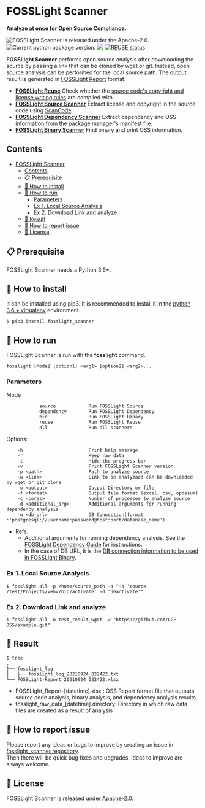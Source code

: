 <!--
Copyright (c) 2021 LG Electronics
SPDX-License-Identifier: Apache-2.0
 -->

# FOSSLight Scanner
<strong>Analyze at once for Open Source Compliance.</strong><br>

<img src="https://img.shields.io/pypi/l/fosslight_scanner" alt="FOSSLight Scanner is released under the Apache-2.0." /> <img src="https://img.shields.io/pypi/v/fosslight_scanner" alt="Current python package version." /> <img src="https://img.shields.io/pypi/pyversions/fosslight_scanner" /> [![REUSE status](https://api.reuse.software/badge/github.com/fosslight/fosslight_scanner)](https://api.reuse.software/info/github.com/fosslight/fosslight_scanner)


**FOSSLight Scanner** performs open source analysis after downloading the source by passing a link that can be cloned by wget or git. Instead, open source analysis can be performed for the local source path. The output result is generated in [FOSSLight Report][or] format.

- **[FOSSLight Reuse][re]** Check whether the [source code's copyright and license writing rules][rule] are complied with.
- **[FOSSLight Source Scanner][s]** Extract license and copyright in the source code using [ScanCode][sc].
- **[FOSSLight Dependency Scanner][d]** Extract dependency and OSS information from the package manager's manifest file.
- **[FOSSLight Binary Scanner][flbin]** Find binary and print OSS information.

[s]: https://github.com/fosslight/fosslight_source_scanner
[d]: https://github.com/fosslight/fosslight_dependency_scanner
[sc]: https://github.com/nexB/scancode-toolkit
[or]: https://fosslight.org/fosslight-guide-en/learn/2_fosslight_report.html
[flbin]: https://github.com/fosslight/fosslight_binary_scanner
[re]: https://github.com/fosslight/fosslight_reuse
[rule]: https://oss.lge.com/guide/process/osc_process/1-identification/copyright_license_rule.html

## Contents

- [FOSSLight Scanner](#fosslight-scanner)
  - [Contents](#contents)
  - [📋 Prerequisite](#-prerequisite)
  - [🎉 How to install](#-how-to-install)
  - [🚀 How to run](#-how-to-run)
    - [Parameters](#parameters)
    - [Ex 1. Local Source Analysis](#ex-1-local-source-analysis)
    - [Ex 2. Download Link and analyze](#ex-2-download-link-and-analyze)
  - [📁 Result](#-result)
  - [👏 How to report issue](#-how-to-report-issue)
  - [📄 License](#-license)


## 📋 Prerequisite

FOSSLight Scanner needs a Python 3.6+.

## 🎉 How to install


It can be installed using pip3. It is recommended to install it in the [python 3.6 + virtualenv]([etc/guide_virtualenv.md](https://fosslight.org/fosslight-guide-en/scanner/etc/guide_virtualenv.html)) environment.

```
$ pip3 install fosslight_scanner
```

## 🚀 How to run

FOSSLight Scanner is run with the **fosslight** command.
``` 
fosslight [Mode] [option1] <arg1> [option2] <arg2>...
``` 
### Parameters   
Mode
``` 
            source            Run FOSSLight Source
            dependency        Run FOSSLight Dependency
            bin               Run FOSSLight Binary
            reuse             Run FOSSLight Reuse
            all               Run all scanners
``` 
Options:
``` 
    -h                        Print help message
    -r                        Keep raw data  
    -t                        Hide the progress bar
    -v                        Print FOSSLight Scanner version
    -p <path>                 Path to analyze source
    -w <link>                 Link to be analyzaed can be downloaded by wget or git clone
    -o <output>               Output Directory or file
    -f <format>               Output file format (excel, csv, opossum)
    -c <cores>                Number of processes to analyze source
    -d <additional_arg>       Additional arguments for running dependency analysis 
    -u <db_url>               DB Connection(format :'postgresql://username:password@host:port/database_name')
```
- Refs. 
    - Additional arguments for running dependency analysis. See the [FOSSLight Dependency Guide][fd_guide] for instructions.
    - In the case of DB URL, it is the [DB connection information to be used in FOSSLight Binary][flbindb].

[flbindb]: https://fosslight.org/fosslight-guide-en/scanner/etc/binary_db.html
[fd_guide]: https://fosslight.org/fosslight-guide-en/scanner/2_dependency.html

### Ex 1. Local Source Analysis
```
$ fosslight all -p /home/source_path -a "-a 'source /test/Projects/venv/bin/activate' -d 'deactivate'"
```

### Ex 2. Download Link and analyze
```
$ fosslight all -o test_result_wget -w "https://github.com/LGE-OSS/example.git"
```

## 📁 Result

```
$ tree
.
├── fosslight_log
│   ├── fosslight_log_20210924_022422.txt
└── FOSSLight-Report_20210924_022422.xlsx
```

- FOSSLight_Report-[datetime].xlsx : OSS Report format file that outputs source code analysis, binary analysis, and dependency analysis results.
- fosslight_raw_data_[datetime] directory: Directory in which raw data files are created as a result of analysis

## 👏 How to report issue

Please report any ideas or bugs to improve by creating an issue in [fosslight_scanner repository][cl].    
Then there will be quick bug fixes and upgrades. Ideas to improve are always welcome.

[cl]: https://github.com/fosslight/fosslight_scanner/issues

## 📄 License

FOSSLight Scanner is released under [Apache-2.0][l].

[l]: https://github.com/fosslight/fosslight_scanner/blob/main/LICENSE
